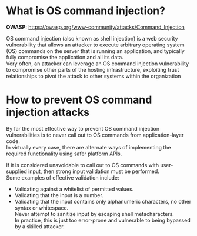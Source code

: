# What is OS command injection?

**OWASP**: https://owasp.org/www-community/attacks/Command_Injection

OS command injection (also known as shell injection) is a web security vulnerability that allows an attacker to execute arbitrary operating system (OS) commands on the server that is running an application, and typically fully compromise the application and all its data.  
Very often, an attacker can leverage an OS command injection vulnerability to compromise other parts of the hosting infrastructure, exploiting trust relationships to pivot the attack to other systems within the organization


# How to prevent OS command injection attacks
By far the most effective way to prevent OS command injection vulnerabilities is to never call out to OS commands from application-layer code.  
In virtually every case, there are alternate ways of implementing the required functionality using safer platform APIs.  

If it is considered unavoidable to call out to OS commands with user-supplied input, then strong input validation must be performed.  
Some examples of effective validation include:

- Validating against a whitelist of permitted values.  
- Validating that the input is a number.  
- Validating that the input contains only alphanumeric characters, no other syntax or whitespace.  
Never attempt to sanitize input by escaping shell metacharacters.  
In practice, this is just too error-prone and vulnerable to being bypassed by a skilled attacker.